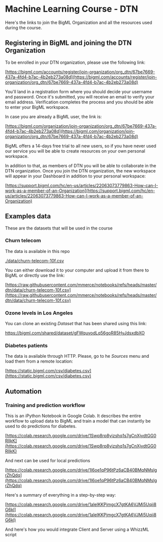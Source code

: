 # Machine Learning Course - DTN

Here's the links to join the BigML Organization and all the resources used
during the course.

## Registering in BigML and joining the DTN Organization

To be enrolled in your DTN organization, please use the following link:

[https://bigml.com/accounts/register/join-organization/org_dtn/67be7669-437a-4fd4-b7ac-4b2eb273a08d](https://bigml.com/accounts/register/join-organization/org_dtn/67be7669-437a-4fd4-b7ac-4b2eb273a08d)

You'll land in a registration form where you should decide your username and
password. Once it's submitted, you will receive an email to verify your email
address. Verification completes the process and you should be able to enter
your BigML workspace.

In case you are already a BigML user, the link is:

[https://bigml.com/organization/join-organization/org_dtn/67be7669-437a-4fd4-b7ac-4b2eb273a08d](https://bigml.com/organization/join-organization/org_dtn/67be7669-437a-4fd4-b7ac-4b2eb273a08d)

BigML offers a 14-days free trial to all new users, so if you have never
used our service you will be able to create resources on your own personal
workspace.

In addition to that, as members of DTN you will be able to collaborate in the
DTN organization. Once you join the DTN organization, the new
workspace will appear in your Dashboard in addition to your personal workspace:

[https://support.bigml.com/hc/en-us/articles/22063073779863-How-can-I-work-as-a-member-of-an-Organization](https://support.bigml.com/hc/en-us/articles/22063073779863-How-can-I-work-as-a-member-of-an-Organization)

## Examples data

These are the datasets that will be used in the course

### Churn telecom

The data is available in this repo

[./data/churn-telecom-10f.csv](./data/churn-telecom-10f.csv)

You can either download it to your computer and upload it from there to BigML or directly use the link:

[https://raw.githubusercontent.com/mmerce/notebooks/refs/heads/master/dtn/data/churn-telecom-10f.csv](https://raw.githubusercontent.com/mmerce/notebooks/refs/heads/master/dtn/data/churn-telecom-10f.csv)

### Ozone levels in Los Angeles

You can clone an existing *Dataset* that has been shared using this link:

https://bigml.com/shared/dataset/gFWquvodLq56goR85HyJdsxdbXO


### Diabetes patients

The data is available through HTTP. Please, go to he *Sources* menu and
load them from a remote location:

[https://static.bigml.com/csv/diabetes.csv](https://static.bigml.com/csv/diabetes.csv)


## Automation


### Training and prediction workflow

This is an iPython Notebook in Google Colab. It describes the entire workflow
to upload data to BigML and train a model that can instantly be used to do
predictions for diabetes.

[https://colab.research.google.com/drive/1Swp8rp8yjzshq1s7gCnXjydtGG0RlIkK](https://colab.research.google.com/drive/1Swp8rp8yjzshq1s7gCnXjydtGG0RlIkK)


And next can be used for local predictions

[https://colab.research.google.com/drive/1I6oe1qP96tPz6aCB40BMqNMslgrZhQdq](https://colab.research.google.com/drive/1I6oe1qP96tPz6aCB40BMqNMslgrZhQdq)


Here's a summary of everything in a step-by-step way:

[https://colab.research.google.com/drive/1alelKKPjmgcX7gtKA6VJMi5Uqii8G6kl](https://colab.research.google.com/drive/1alelKKPjmgcX7gtKA6VJMi5Uqii8G6kl)

And here's how you would integrate Client and Server using a WhizzML script
